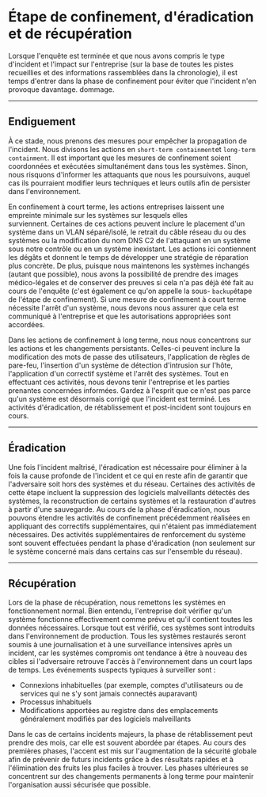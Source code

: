 Étape de confinement, d'éradication et de récupération
======================================================

Lorsque l'enquête est terminée et que nous avons compris le type d'incident et l'impact sur l'entreprise (sur la base de toutes les pistes recueillies et des informations rassemblées dans la chronologie), il est temps d'entrer dans la phase de confinement pour éviter que l'incident n'en provoque davantage. dommage.

* * * * *

Endiguement
-----------

À ce stade, nous prenons des mesures pour empêcher la propagation de l'incident. Nous divisons les actions en `short-term containment`et `long-term containment`. Il est important que les mesures de confinement soient coordonnées et exécutées simultanément dans tous les systèmes. Sinon, nous risquons d'informer les attaquants que nous les poursuivons, auquel cas ils pourraient modifier leurs techniques et leurs outils afin de persister dans l'environnement.

En confinement à court terme, les actions entreprises laissent une empreinte minimale sur les systèmes sur lesquels elles surviennent. Certaines de ces actions peuvent inclure le placement d'un système dans un VLAN séparé/isolé, le retrait du câble réseau du ou des systèmes ou la modification du nom DNS C2 de l'attaquant en un système sous notre contrôle ou en un système inexistant. Les actions ici contiennent les dégâts et donnent le temps de développer une stratégie de réparation plus concrète. De plus, puisque nous maintenons les systèmes inchangés (autant que possible), nous avons la possibilité de prendre des images médico-légales et de conserver des preuves si cela n'a pas déjà été fait au cours de l'enquête (c'est également ce qu'on appelle la sous- `backup`étape de l'étape de confinement). Si une mesure de confinement à court terme nécessite l'arrêt d'un système, nous devons nous assurer que cela est communiqué à l'entreprise et que les autorisations appropriées sont accordées.

Dans les actions de confinement à long terme, nous nous concentrons sur les actions et les changements persistants. Celles-ci peuvent inclure la modification des mots de passe des utilisateurs, l'application de règles de pare-feu, l'insertion d'un système de détection d'intrusion sur l'hôte, l'application d'un correctif système et l'arrêt des systèmes. Tout en effectuant ces activités, nous devons tenir l'entreprise et les parties prenantes concernées informées. Gardez à l'esprit que ce n'est pas parce qu'un système est désormais corrigé que l'incident est terminé. Les activités d'éradication, de rétablissement et post-incident sont toujours en cours.

* * * * *

Éradication
-----------

Une fois l'incident maîtrisé, l'éradication est nécessaire pour éliminer à la fois la cause profonde de l'incident et ce qui en reste afin de garantir que l'adversaire soit hors des systèmes et du réseau. Certaines des activités de cette étape incluent la suppression des logiciels malveillants détectés des systèmes, la reconstruction de certains systèmes et la restauration d'autres à partir d'une sauvegarde. Au cours de la phase d'éradication, nous pouvons étendre les activités de confinement précédemment réalisées en appliquant des correctifs supplémentaires, qui n'étaient pas immédiatement nécessaires. Des activités supplémentaires de renforcement du système sont souvent effectuées pendant la phase d'éradication (non seulement sur le système concerné mais dans certains cas sur l'ensemble du réseau).

* * * * *

Récupération
------------

Lors de la phase de récupération, nous remettons les systèmes en fonctionnement normal. Bien entendu, l'entreprise doit vérifier qu'un système fonctionne effectivement comme prévu et qu'il contient toutes les données nécessaires. Lorsque tout est vérifié, ces systèmes sont introduits dans l'environnement de production. Tous les systèmes restaurés seront soumis à une journalisation et à une surveillance intensives après un incident, car les systèmes compromis ont tendance à être à nouveau des cibles si l'adversaire retrouve l'accès à l'environnement dans un court laps de temps. Les événements suspects typiques à surveiller sont :

-   Connexions inhabituelles (par exemple, comptes d'utilisateurs ou de services qui ne s'y sont jamais connectés auparavant)
-   Processus inhabituels
-   Modifications apportées au registre dans des emplacements généralement modifiés par des logiciels malveillants

Dans le cas de certains incidents majeurs, la phase de rétablissement peut prendre des mois, car elle est souvent abordée par étapes. Au cours des premières phases, l'accent est mis sur l'augmentation de la sécurité globale afin de prévenir de futurs incidents grâce à des résultats rapides et à l'élimination des fruits les plus faciles à trouver. Les phases ultérieures se concentrent sur des changements permanents à long terme pour maintenir l'organisation aussi sécurisée que possible.